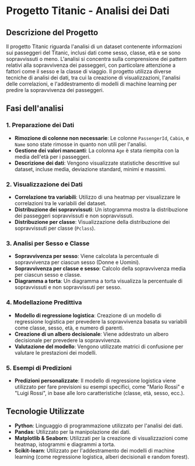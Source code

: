 # Progetto Titanic - Analisi dei Dati

## Descrizione del Progetto

Il progetto Titanic riguarda l'analisi di un dataset contenente informazioni sui passeggeri del Titanic, inclusi dati come sesso, classe, età e se sono sopravvissuti o meno. L'analisi si concentra sulla comprensione dei pattern relativi alla sopravvivenza dei passeggeri, con particolare attenzione a fattori come il sesso e la classe di viaggio. Il progetto utilizza diverse tecniche di analisi dei dati, tra cui la creazione di visualizzazioni, l'analisi delle correlazioni, e l'addestramento di modelli di machine learning per predire la sopravvivenza dei passeggeri.

## Fasi dell'analisi

### 1. **Preparazione dei Dati**
   - **Rimozione di colonne non necessarie**: Le colonne `PassengerId`, `Cabin`, e `Name` sono state rimosse in quanto non utili per l'analisi.
   - **Gestione dei valori mancanti**: La colonna `Age` è stata riempita con la media dell'età per i passeggeri.
   - **Descrizione dei dati**: Vengono visualizzate statistiche descrittive sul dataset, incluse media, deviazione standard, minimi e massimi.

### 2. **Visualizzazione dei Dati**
   - **Correlazione tra variabili**: Utilizzo di una heatmap per visualizzare le correlazioni tra le variabili del dataset.
   - **Distribuzione dei sopravvissuti**: Un istogramma mostra la distribuzione dei passeggeri sopravvissuti e non sopravvissuti.
   - **Distribuzione per classe**: Visualizzazione della distribuzione dei sopravvissuti per classe (`Pclass`).

### 3. **Analisi per Sesso e Classe**
   - **Sopravvivenza per sesso**: Viene calcolata la percentuale di sopravvivenza per ciascun sesso (Donne e Uomini).
   - **Sopravvivenza per classe e sesso**: Calcolo della sopravvivenza media per ciascun sesso e classe.
   - **Diagramma a torta**: Un diagramma a torta visualizza la percentuale di sopravvissuti e non sopravvissuti per sesso.

### 4. **Modellazione Predittiva**
   - **Modello di regressione logistica**: Creazione di un modello di regressione logistica per prevedere la sopravvivenza basata su variabili come classe, sesso, età, e numero di parenti.
   - **Creazione di un albero decisionale**: Viene addestrato un albero decisionale per prevedere la sopravvivenza.
   - **Valutazione del modello**: Vengono utilizzate matrici di confusione per valutare le prestazioni dei modelli.

### 5. **Esempi di Predizioni**
   - **Predizioni personalizzate**: Il modello di regressione logistica viene utilizzato per fare previsioni su esempi specifici, come "Mario Rossi" e "Luigi Rossi", in base alle loro caratteristiche (classe, età, sesso, ecc.).

## Tecnologie Utilizzate

- **Python**: Linguaggio di programmazione utilizzato per l'analisi dei dati.
- **Pandas**: Utilizzato per la manipolazione dei dati.
- **Matplotlib & Seaborn**: Utilizzati per la creazione di visualizzazioni come heatmap, istogrammi e diagrammi a torta.
- **Scikit-learn**: Utilizzato per l'addestramento dei modelli di machine learning (come regressione logistica, alberi decisionali e random forest).
